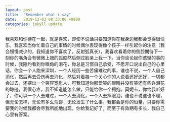 ```yaml
---
layout: post
title:  "Remember what i say"
date:   2019-12-03 08:33:00 +0800
categories: jekyll update
---
```


我喜欢和你待在一起，就是喜欢，即使不说话只要知道你在我身边我都会觉得很快乐，我喜欢当你忙着自己的事情的时候偶尔表现得像个孩子一样引起你的注意（我会慢慢减少的，我知道你不喜欢了，反射弧真长），我喜欢看着你的侧脸期待下一刻你的嘴角会有微微上翘的弧度然后侧过脸亲上我一下。当你谈论起你遗憾的事的时候，我隐约看到你眼角的泪花，你总是习惯自己承受，不愿开口说出自己的心里话，你会一个人跑来深圳，一个人经历一些苦痛难过的事，谁也不说，一个人自己消化，然后再去受伤再去消化，然后对着每一个关心你的人说着还好还好，一切都会过去，还摆出一个笑容宽慰人，可我知道你那爱笑的眼睛并没有笑还有些许泪花的踪迹，我很心疼，我不知道能怎么做，只能给你一个拥抱。莫妮卡，你给我听好了，你可以一个人去难过，一个人去消化，一个人去掉眼泪，谁也不说谁也不理，但无论怎样，无论有多么荒谬，无论发生了什么事，我都会是你的恒量，只要你需要我的时候我都会尽我所能地出现，你给我记好了，而至于有效期有多长，我自己心里有答案。